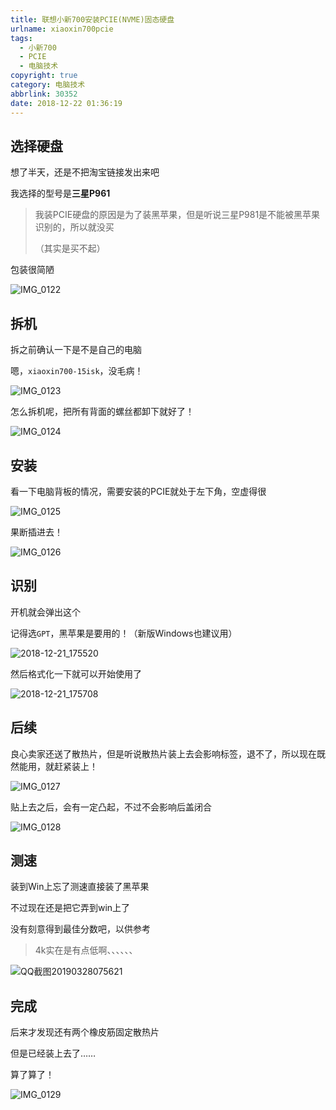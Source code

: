 ```yaml
---
title: 联想小新700安装PCIE(NVME)固态硬盘
urlname: xiaoxin700pcie
tags:
  - 小新700
  - PCIE
  - 电脑技术
copyright: true
category: 电脑技术
abbrlink: 30352
date: 2018-12-22 01:36:19
---
```


## 选择硬盘

想了半天，还是不把淘宝链接发出来吧

我选择的型号是**三星P961**

> 我装PCIE硬盘的原因是为了装黑苹果，但是听说三星P981是不能被黑苹果识别的，所以就没买
>
> （其实是买不起）

<!-- more --> 

包装很简陋

![IMG_0122](https://raw.githubusercontent.com/JankingWon/JankingWon.github.io/master/2019/xiaoxin700pcie/IMG_0122.JPG)

## 拆机

拆之前确认一下是不是自己的电脑

嗯，`xiaoxin700-15isk`，没毛病！

![IMG_0123](https://raw.githubusercontent.com/JankingWon/JankingWon.github.io/master/2019/xiaoxin700pcie/IMG_0123.JPG)

怎么拆机呢，把所有背面的螺丝都卸下就好了！

![IMG_0124](https://raw.githubusercontent.com/JankingWon/JankingWon.github.io/master/2019/xiaoxin700pcie/IMG_0124.JPG)

## 安装

看一下电脑背板的情况，需要安装的PCIE就处于左下角，空虚得很

![IMG_0125](https://raw.githubusercontent.com/JankingWon/JankingWon.github.io/master/2019/xiaoxin700pcie/IMG_0125.JPG)

果断插进去！

![IMG_0126](https://raw.githubusercontent.com/JankingWon/JankingWon.github.io/master/2019/xiaoxin700pcie/IMG_0126.JPG)

## 识别

开机就会弹出这个

记得选`GPT`，黑苹果是要用的！（新版Windows也建议用）

![2018-12-21_175520](https://raw.githubusercontent.com/JankingWon/JankingWon.github.io/master/2019/xiaoxin700pcie/2018-12-21_175520.png)

然后格式化一下就可以开始使用了

![2018-12-21_175708](https://raw.githubusercontent.com/JankingWon/JankingWon.github.io/master/2019/xiaoxin700pcie/2018-12-21_175708.png)

## 后续

良心卖家还送了散热片，但是听说散热片装上去会影响标签，退不了，所以现在既然能用，就赶紧装上！

![IMG_0127](https://raw.githubusercontent.com/JankingWon/JankingWon.github.io/master/2019/xiaoxin700pcie/IMG_0127.JPG)

贴上去之后，会有一定凸起，不过不会影响后盖闭合

![IMG_0128](https://raw.githubusercontent.com/JankingWon/JankingWon.github.io/master/2019/xiaoxin700pcie/IMG_0128.JPG)

## 测速

装到Win上忘了测速直接装了黑苹果

不过现在还是把它弄到win上了

没有刻意得到最佳分数吧，以供参考

> 4k实在是有点低啊、、、、、、

![QQ截图20190328075621](https://raw.githubusercontent.com/JankingWon/JankingWon.github.io/master/2019/xiaoxin700pcie/QQ截图20190328075621.png)

## 完成

后来才发现还有两个橡皮筋固定散热片

但是已经装上去了……

算了算了！

![IMG_0129](https://raw.githubusercontent.com/JankingWon/JankingWon.github.io/master/2019/xiaoxin700pcie/IMG_0129.JPG)

<!-- more --> 